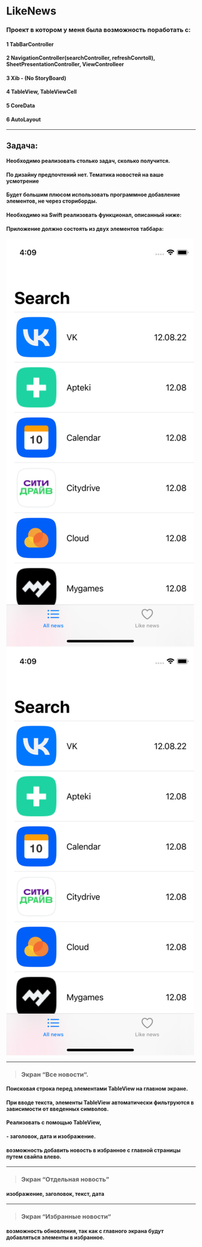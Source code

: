 # LikeNews
 
### Проект в котором у меня была возможность поработать с:

#### 1 TabBarController
#### 2 NavigationController(searchController, refreshConrtoll), SheetPresentationController, ViewControlleer
#### 3 Xib - (No StoryBoard)
#### 4 TableView, TableViewCell
#### 5 CoreData
#### 6 AutoLayout 
---
## Задача:
####    Необходимо реализовать столько задач, сколько получится.
####    По дизайну предпочтений нет. Тематика новостей на ваше усмотрение
####    Будет большим плюсом использовать программное добавление элементов, не через сториборды.
####    Необходимо на Swift реализовать функционал, описанный ниже: 
####        Приложение должно состоять из двух элементов таббара:

<img src="https://github.com/MikkiWhiteDove/LikeNews/blob/main/Screens/allNews.png" width="500" hedth="1000"> 
<img src="https://github.com/MikkiWhiteDove/LikeNews/blob/main/Screens/allNews.png" width="500" hedth="1000"> 

---
> ### Экран “Все новости“.
####  Поисковая строка перед элементами TableView на главном экране.
####  При вводе текста, элементы TableView автоматически фильтруются в зависимости от введенных символов.
####  Реализовать с помощью TableView, 
#### - заголовок, дата и изображение.
#### возможность добавить новость в избранное с главной страницы путем свайпа влево.
---
> ### Экран “Отдельная новость” 
#### изображение, заголовок, текст, дата
---
> ### Экран “Избранные новости“
#### возможность обновления, так как с главного экрана будут добавляться элементы в избранное.



